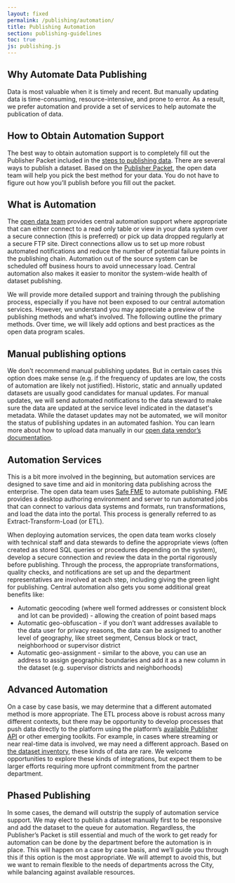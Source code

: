 ```yaml
---
layout: fixed
permalink: /publishing/automation/
title: Publishing Automation
section: publishing-guidelines
toc: true
js: publishing.js
---
```

## Why Automate Data Publishing
Data is most valuable when it is timely and recent. But manually updating data is time-consuming, resource-intensive, and prone to error. As a result, we prefer automation and provide a set of services to help automate the publication of data. 

## How to Obtain Automation Support
The best way to obtain automation support is to completely fill out the Publisher Packet included in the [steps to publishing data](http://datasf.org/publishing/). There are several ways to publish a dataset. Based on the [Publisher Packet]({{site.baseurl}}/publishing), the open data team will help you pick the best method for your data. You do not have to figure out how you’ll publish before you fill out the packet.

## What is Automation
The [open data team](http://datasf.org/about) provides central automation support where appropriate that can either connect to a read only table or view in your data system over a secure connection (this is preferred) or pick up data dropped regularly at a secure FTP site. Direct connections allow us to set up more robust automated notifications and reduce the number of potential failure points in the publishing chain. Automation out of the source system can be scheduled off business hours to avoid unnecessary load. Central automation also makes it easier to monitor the system-wide health of dataset publishing.

We will provide more detailed support and training through the publishing process, especially if you have not been exposed to our central automation services. However, we understand you may appreciate a preview of the publishing methods and what’s involved. The following outline the primary methods. Over time, we will likely add options and best practices as the open data program scales.

## Manual publishing options
We don't recommend manual publishing updates. But in certain cases this option does make sense (e.g. if the frequency of updates are low, the costs of automation are likely not justified). Historic, static and annually updated datasets are usually good candidates for manual updates. For manual updates, we will send automated notifications to the data steward to make sure the data are updated at the service level indicated in the dataset's metadata. While the dataset updates may not be automated, we will monitor the status of publishing updates in an automated fashion. You can learn more about how to upload data manually in our [open data vendor’s documentation](https://support.socrata.com/hc/en-us/articles/202950098-Publishing-Workflow-Accessing-the-Import-User-Interface).

## Automation Services
This is a bit more involved in the beginning, but automation services are designed to save time and aid in monitoring data publishing across the enterprise. The open data team uses [Safe FME](http://www.safe.com/) to automate publishing. FME provides a desktop authoring environment and server to run automated jobs that can connect to various data systems and formats, run transformations, and load the data into the portal. This process is generally referred to as Extract-Transform-Load (or ETL). 

When deploying automation services, the open data team works closely with technical staff and data stewards to define the appropriate views (often created as stored SQL queries or procedures depending on the system), develop a secure connection and review the data in the portal rigorously before publishing. Through the process, the appropriate transformations, quality checks, and notifications are set up and the department representatives are involved at each step, including giving the green light for publishing. Central automation also gets you some additional great benefits like:

- Automatic geocoding (where well formed addresses or consistent block and lot can be provided) - allowing the creation of point based maps
- Automatic geo-obfuscation - if you don’t want addresses available to the data user for privacy reasons, the data can be assigned to another level of geography, like street segment, Census block or tract, neighborhood or supervisor district
- Automatic geo-assignment - similar to the above, you can use an address to assign geographic boundaries and add it as a new column in the dataset (e.g. supervisor districts and neighborhoods)

## Advanced Automation
On a case by case basis, we may determine that a different automated method is more appropriate. The ETL process above is robust across many different contexts, but there may be opportunity to develop processes that push data directly to the platform using the platform’s [available Publisher API](http://dev.socrata.com/publishers/getting-started.html) or other emerging toolkits. For example, in cases where streaming or near real-time data is involved, we may need a different approach. Based on [the dataset inventory](https://data.sfgov.org/City-Management-and-Ethics/Dataset-Inventory/y8fp-fbf5), these kinds of data are rare. We welcome opportunities to explore these kinds of integrations, but expect them to be larger efforts requiring more upfront commitment from the partner department.

## Phased Publishing
In some cases, the demand will outstrip the supply of automation service support. We may elect to publish a dataset manually first to be responsive and add the dataset to the queue for automation. Regardless, the Publisher’s Packet is still essential and much of the work to get ready for automation can be done by the department before the automation is in place. This will happen on a case by case basis, and we’ll guide you through this if this option is the most appropriate. We will attempt to avoid this, but we want to remain flexible to the needs of departments across the City, while balancing against available resources.
